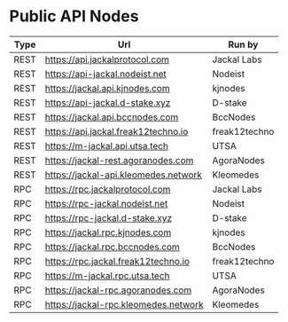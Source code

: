 # Public API Nodes

| Type | Url                                 | Run by        |
|------|-------------------------------------|---------------|
| REST | https://api.jackalprotocol.com      | Jackal Labs   |
| REST | https://api-jackal.nodeist.net      | Nodeist       |
| REST | https://jackal.api.kjnodes.com      | kjnodes       |
| REST | https://api-jackal.d-stake.xyz      | D-stake       |
| REST | https://jackal.api.bccnodes.com     | BccNodes      |
| REST | https://api.jackal.freak12techno.io | freak12techno |
| REST | https://m-jackal.api.utsa.tech      | UTSA          |
| REST | https://jackal-rest.agoranodes.com  | AgoraNodes    |
| REST | https://jackal-api.kleomedes.network| Kleomedes     |
| RPC  | https://rpc.jackalprotocol.com      | Jackal Labs   |
| RPC  | https://rpc-jackal.nodeist.net      | Nodeist       |
| RPC  | https://rpc-jackal.d-stake.xyz      | D-stake       |
| RPC  | https://jackal.rpc.kjnodes.com      | kjnodes       |
| RPC  | https://jackal.rpc.bccnodes.com     | BccNodes      |
| RPC  | https://rpc.jackal.freak12techno.io | freak12techno |
| RPC  | https://m-jackal.rpc.utsa.tech      | UTSA          |
| RPC  | https://jackal-rpc.agoranodes.com   | AgoraNodes    |
| RPC  | https://jackal-rpc.kleomedes.network| Kleomedes     |
